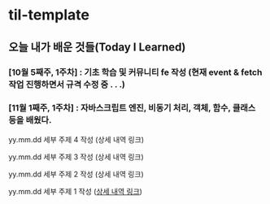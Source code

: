 # til-template

## 오늘 내가 배운 것들(Today I Learned)

### [10월 5째주, 1주차] : 기초 학습 및 커뮤니티 fe 작성 (현재 event & fetch 작업 진행하면서 규격 수정 중 . . .)

### [11월 1째주, 1주차] : 자바스크립트 엔진, 비동기 처리, 객체, 함수, 클래스 등을 배웠다.

yy.mm.dd 세부 주제 4 작성 (상세 내역 링크)

yy.mm.dd 세부 주제 3 작성 (상세 내역 링크)

yy.mm.dd 세부 주제 2 작성 (상세 내역 링크)

yy.mm.dd 세부 주제 1 작성 ([상세 내역 링크](https://github.com/kakao-cloud-edu-5/til-template/blob/main/Jan/yyyy-mm-dd))
